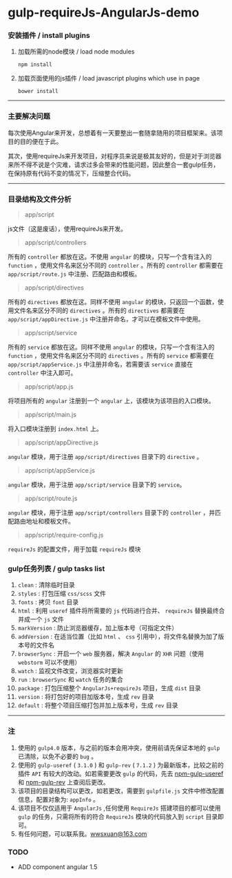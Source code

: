 # gulp-requireJs-AngularJs-demo


### 安装插件 / install plugins

1. 加载所需的node模块 / load node modules

    `npm install`

2. 加载页面使用的js插件 / load javascript plugins which use in page

    `bower install`

---

### 主要解决问题

每次使用Angular来开发，总想着有一天要整出一套随拿随用的项目框架来。该项目的目的便在于此。

其次，使用requireJs来开发项目，对程序员来说是极其友好的，但是对于浏览器来所不得不说是个灾难，请求过多会带来的性能问题，因此整合一套gulp任务，在保持原有代码不变的情况下，压缩整合代码。

---

### 目录结构及文件分析

> app/script

js文件（这是废话），使用requireJs来开发。

> app/script/controllers

所有的 `controller` 都放在这。不使用 `angular` 的模块，只写一个含有注入的 `function` ，使用文件名来区分不同的 `controller` 。所有的 `controller` 都需要在 `app/script/route.js` 中注册、匹配路由和模板。

> app/script/directives

所有的 `directives` 都放在这。同样不使用 `angular` 的模块，只返回一个函数，使用文件名来区分不同的 `directives` 。所有的 `directives` 都需要在 `app/script/appDirective.js` 中注册并命名，才可以在模板文件中使用。

> app/script/service

所有的 `service` 都放在这。同样不使用 `angular` 的模块，只写一个含有注入的 `function` ，使用文件名来区分不同的 `directives` 。所有的 `service` 都需要在  `app/script/appService.js` 中注册并命名，若需要该 `service` 直接在 `controller` 中注入即可。

> app/script/app.js

将项目所有的 `angular` 注册到一个 `angular` 上，该模块为该项目的入口模块。

> app/script/main.js

将入口模块注册到 `index.html` 上。

> app/script/appDirective.js

`angular` 模块，用于注册 `app/script/directives` 目录下的 `directive` 。

> app/script/appService.js

`angular` 模块，用于注册 `app/script/service` 目录下的 `service`。

> app/script/route.js

`angular` 模块，用于注册 `app/script/controllers` 目录下的 `controller` ，并匹配路由地址和模板文件。

> app/script/require-config.js

`requireJs` 的配置文件，用于加载 `requireJs` 模块



### gulp任务列表 / gulp tasks list

1. `clean` : 清除临时目录
2. `styles` : 打包压缩 `css/scss` 文件
3. `fonts` : 拷贝 `font` 目录
4. `html` : 利用 `useref` 插件将所需要的 `js` 代码进行合并、 `requireJs` 替换最终合并成一个 `js` 文件
5. `markVersion` : 防止浏览器缓存，加上版本号（可指定文件）
6. `addVersion` : 在适当位置（比如 `html` 、 `css` 引用中），将文件名替换为加了版本号的文件名
7. `browserSync` : 开启一个 `web` 服务器，解决 `Angular` 的 `XHR` 问题（使用 `webstorm` 可以不使用）
8. `watch` : 监视文件改变，浏览器实时更新
9. `run` :  `browserSync` 和 `watch` 任务的集合
10. `package` : 打包压缩整个 `AngularJs+requireJs` 项目，生成 `dist` 目录
11. `version` : 将打包好的项目加版本号，生成 `rev` 目录
12. `default` : 将整个项目压缩打包并加上版本号，生成 `rev` 目录

---

### 注

1. 使用的 `gulp4.0` 版本，与之前的版本会用冲突，使用前请先保证本地的 `gulp` 已清除，以免不必要的 `bug` 。
2. 使用的 `gulp-useref` ( `3.1.0` ) 和 `gulp-rev` ( `7.1.2` ) 为最新版本，比较之前的插件 `API` 有较大的改动。如若需要更改 `gulp` 的代码，先去 [npm-gulp-useref](https://www.npmjs.com/package/gulp-useref) 和 [npm-gulp-rev](https://www.npmjs.com/package/gulp-rev) 上查阅后更改。
3. 该项目的目录结构可以更改，如若更改，需要到 `gulpfile.js` 文件中修改配置信息，配置对象为: `appInfo` 。
4. 该项目不仅仅适用于 `AngularJs` ,任何使用 `RequireJs` 搭建项目的都可以使用 `gulp` 的任务，只需将所有的符合 `RequireJs` 模块的代码放入到 `script` 目录即可。
5. 有任何问题，可以联系我。[wwsxuan@163.com](mailto:wwsxuan@163.com)

### TODO
- ADD component angular 1.5